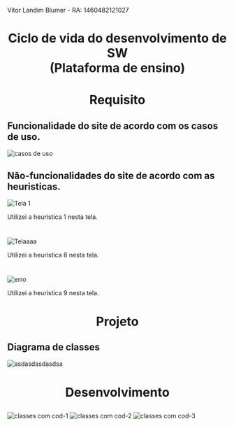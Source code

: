 Vitor Landim Blumer - RA: 1460482121027

# <p align='center'> Ciclo de vida do desenvolvimento de SW <br> (Plataforma de ensino) </p>

# <p align='center'> Requisito <br> </p>

## Funcionalidade do site de acordo com os casos de uso.

![casos de uso](https://user-images.githubusercontent.com/89108257/156895669-be4e3a52-6c42-4ead-a4e5-25ae7e309efb.png)

## Não-funcionalidades do site de acordo com as heuristicas.

![Tela 1](https://user-images.githubusercontent.com/89108257/156896306-d8ce4916-fa45-4eeb-a2ba-d4085d0189d0.png)

Utilizei a heurística 1 nesta tela.
#
![Telaaaa](https://user-images.githubusercontent.com/89108257/156896835-35292caf-a741-4363-9904-cd63274c779b.png)

Utilizei a heurística 8 nesta tela.
#
![erro](https://user-images.githubusercontent.com/89108257/156897333-3aeab214-91b5-47c3-9e10-62baafa4fa1f.png)

Utilizei a heurística 9 nesta tela.
#

# <p align='center'> Projeto <br> </p>

## Diagrama de classes

![asdasdasdasdsa](https://user-images.githubusercontent.com/89108257/158827786-6bd5d322-190c-40af-b4dc-5febb6d54d10.jpg)

#

# <p align='center'> Desenvolvimento <br> </p>
![classes com cod-1](https://user-images.githubusercontent.com/89108257/158907174-138710df-bbef-4133-9e87-0e2551c918fe.jpg)
![classes com cod-2](https://user-images.githubusercontent.com/89108257/158907191-a6f8258e-05ec-4ce9-97ef-12d8d38dafd3.jpg)
![classes com cod-3](https://user-images.githubusercontent.com/89108257/158907198-f0a94e86-81fe-47e0-8b0c-21d81b30fd91.jpg)


